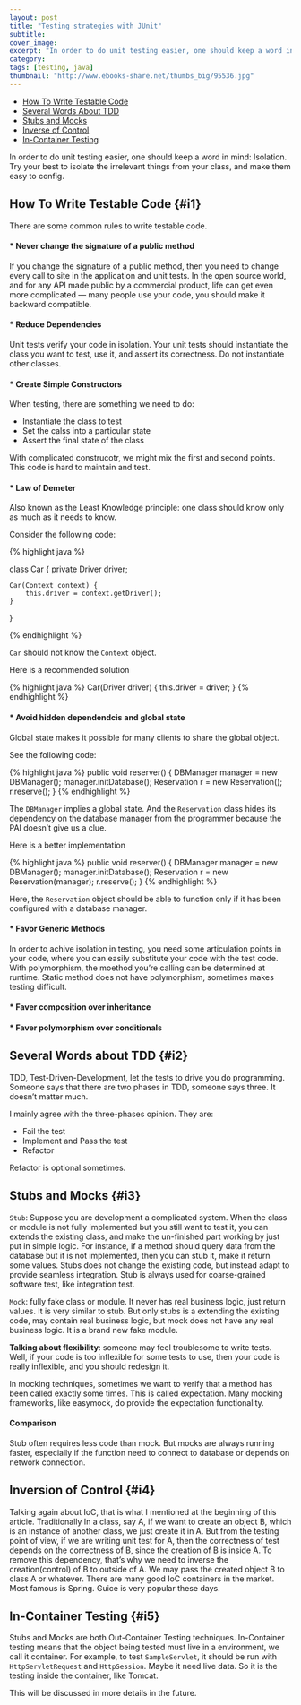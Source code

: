 ```yaml
---
layout: post
title: "Testing strategies with JUnit"
subtitle: 
cover_image: 
excerpt: "In order to do unit testing easier, one should keep a word in mind: Isolation. Try your best to isolate the irrelevant things from your class, and make them easy to config."
category: 
tags: [testing, java]
thumbnail: "http://www.ebooks-share.net/thumbs_big/95536.jpg"
---
```


* [How To Write Testable Code](#i1)
* [Several Words About TDD](#i2)
* [Stubs and Mocks](#i3)
* [Inverse of Control](#i4)
* [In-Container Testing](#i5)

In order to do unit testing easier, one should keep a word in mind: Isolation. Try your best to isolate the irrelevant things from your class, and make them easy to config.

## How To Write Testable Code {#i1}

There are some common rules to write testable code.

#### * Never change the signature of a public method

If you change the signature of a public method, then you need to change every call to site in the application and unit tests. In the open source world, and for any API made public by a commercial product, life can get even more complicated — many people use your code, you should make it backward compatible.

#### * Reduce Dependencies

Unit tests verify your code in isolation. Your unit tests should instantiate the class you want to test, use it, and assert its correctness. Do not instantiate other classes.

#### * Create Simple Constructors

When testing, there are something we need to do:

* Instantiate the class to test
* Set the calss into a particular state
* Assert the final state of the class

With complicated construcotr, we might mix the first and second points. This code is hard to maintain and test.

#### * Law of Demeter

Also known as the Least Knowledge principle: one class should know only as much as it needs to know.

Consider the following code:

{% highlight java %}

class Car {
    private Driver driver;
    
    Car(Context context) {
        this.driver = context.getDriver();
    }
}

{% endhighlight %}

`Car` should not know the `Context` object.

Here is a recommended solution

{% highlight java %}
Car(Driver driver) {
    this.driver = driver;
}
{% endhighlight %}

#### * Avoid hidden dependendcis and global state

Global state makes it possible for many clients to share the global object.

See the following code:

{% highlight java %}
public void reserver() {
    DBManager manager = new DBManager();
    manager.initDatabase();
    Reservation r = new Reservation();
    r.reserve();
}
{% endhighlight %}

The `DBManager` implies a global state. And the `Reservation` class hides its dependency on the database manager from the programmer because the PAI doesn’t give us a clue.

Here is a better implementation

{% highlight java %}
public void reserver() {
    DBManager manager = new DBManager();
    manager.initDatabase();
    Reservation r = new Reservation(manager);
    r.reserve();
}
{% endhighlight %}

Here, the `Reservation` object should be able to function only if it has been configured with a database manager.

#### * Favor Generic Methods

In order to achive isolation in testing, you need some articulation points in your code, where you can easily substitute your code with the test code. With polymorphism, the moethod you’re calling can be determined at runtime. Static method does not have polymorphism, sometimes makes testing difficult.

#### * Faver composition over inheritance

#### * Faver polymorphism over conditionals

## Several Words about TDD {#i2}

TDD, Test-Driven-Development, let the tests to drive you do programming. Someone says that there are two phases in TDD, someone says three. It doesn’t matter much.

I mainly agree with the three-phases opinion. They are:

* Fail the test
* Implement and Pass the test
* Refactor

Refactor is optional sometimes.

## Stubs and Mocks {#i3}

`Stub`: Suppose you are development a complicated system. When the class or module is not fully implemented but you still want to test it, you can extends the existing class, and make the un-finished part working by just put in simple logic. For instance, if a method should query data from the database but it is not implemented, then you can stub it, make it return some values. Stubs does not change the existing code, but instead adapt to provide seamless integration. Stub is always used for coarse-grained software test, like integration test.

`Mock`: fully fake class or module. It never has real business logic, just return values. It is very similar to stub. But only stubs is a extending the existing code, may contain real business logic, but mock does not have any real business logic. It is a brand new fake module.

__Talking about flexibility__: someone may feel troublesome to write tests. Well, if your code is too inflexible for some tests to use, then your code is really inflexible, and you should redesign it.

In mocking techniques, sometimes we want to verify that a method has been called exactly some times. This is called expectation. Many mocking frameworks, like easymock, do provide the expectation functionality.

#### Comparison

Stub often requires less code than mock. But mocks are always running faster, especially if the function need to connect to database or depends on network connection.

## Inversion of Control {#i4}

Talking again about IoC, that is what I mentioned at the beginning of this article. Traditionally In a class, say A, if we want to create an object B, which is an instance of another class, we just create it in A. But from the testing point of view, if we are writing unit test for A, then the correctness of test depends on the correctness of B, since the creation of B is inside A. To remove this dependency, that’s why we need to inverse the creation(control) of B to outside of A. We may pass the created object B to class A or whatever. There are many good IoC containers in the market. Most famous is Spring. Guice is very popular these days.

## In-Container Testing {#i5}

Stubs and Mocks are both Out-Container Testing techniques. In-Container testing means that the object being tested must live in a environment, we call it container. For example, to test `SampleServlet`, it should be run with `HttpServletRequest` and `HttpSession`. Maybe it need live data. So it is the testing inside the container, like Tomcat.

This will be discussed in more details in the future.
